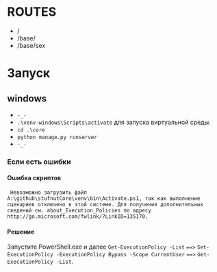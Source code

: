 # ROUTES
- /
- /base/
- /base/sex

# Запуск

## windows
- `-_-`
- `.\venv-windows\Scripts\activate` для запуска виртуальной среды.
- `cd .\core`
- `python manage.py runserver`
- `-_-`

### Если есть ошибки
#### Ошибка скриптов

` Невозможно загрузить файл A:\github\stufnutCore\venv\bin\Activate.ps1, так как выполнение сценариев отключено в этой системе. Для получения дополнительных сведений см. about_Execution_Policies по адресу http://go.microsoft.com/fwlink/?LinkID=135170.`

#### Решение
Запустите PowerShell.exe и далее `Get-ExecutionPolicy -List` `==>` `Set-ExecutionPolicy -ExecutionPolicy Bypass -Scope CurrentUser` `==>` `Get-ExecutionPolicy -List`.
